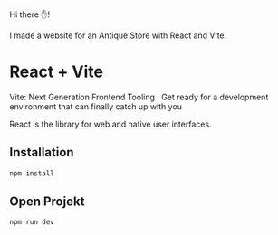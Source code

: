 Hi there ✋!

I made a website for an Antique Store with React and Vite.

# React + Vite

Vite: Next Generation Frontend Tooling · Get ready for a development environment that can finally catch up with you

React is the library for web and native user interfaces.

## Installation

```bash
npm install 
```

## Open Projekt

```bash
npm run dev
```
